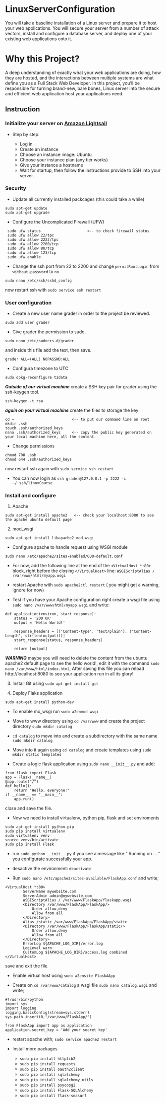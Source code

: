 # LinuxServerConfiguration

You will take a baseline installation of a Linux server and prepare it to host your web applications. You will secure your server from a number of attack vectors, install and configure a database server, and deploy one of your existing web applications onto it.

# Why this Project?

A deep understanding of exactly what your web applications are doing, how they are hosted, and the interactions between multiple systems are what define you as a Full Stack Web Developer. In this project, you’ll be responsible for turning brand-new, bare bones, Linux server into the secure and efficient web application host your applications need.


## Instruction


### Initialize your server on [Amazon Lightsail][1]

[1]:https://aws.amazon.com/es/lightsail/

  
 - Step by step:
 
    - Log in
    - Create an instance
    - Choose an instance image: Ubuntu
    - Choose your instance plan (any tier works)
    - Give your instance a hostname
    - Wait for startup, then follow the instructions provide to SSH into your server.
    
  
### Security

 * Update all currently installed packcages (this could take a while)
 ~~~
 sudo apt-get update
 sudo apt-get upgrade
 ~~~
 
 * Configure the Uncomplicated Firewall (UFW)
 ~~~
  sudo ufw status                     <-- to check firewall status
  sudo ufw allow 22/tpc
  sudo ufw allow 2222/tpc
  sudo ufw allow 2200/tcp
  sudo ufw allow 80/tcp
  sudo ufw allow 123/tcp
  sudo ufw enable
 ~~~
 
 * Change the ssh port from 22 to 2200 and change `permitRootLogin` from `without-password` to `no`

 ~~~
 sudo nano /etc/ssh/sshd_config
 ~~~
 now restart ssh with `sudo service ssh restart`
 
### User configuration
 
 * Create a new user name grader in order to the project be reviewed.
 ~~~
 sudo add user grader
 ~~~
 
 * Give grader the permission to sudo.
 ~~~
 sudo nano /etc/sudoers.d/grader
 ~~~
   and inside this file add the text, then save.
 ~~~
 grader ALL=(ALL) NOPASSWD:ALL
 ~~~
 
 * Configura timezone to UTC
 ~~~
 sudo dpkg-reconfigure tzdata
 ~~~
 
 ***Outside of our virtual machine*** create a SSH key pair for grader using the ssh-keygen tool.
 ~~~
 ssh-keygen -t rsa
 ~~~
 
 ***again on your virtual machine*** create the files to storage the key
 ~~~
 cd ~                          <-- to put our command line on root
 mkdir .ssh
 touch .ssh/authorized_keys
 nano .ssh/authorized_keys     <-- copy the public key generated on your local machine here, all the content.
 ~~~
 
 * Change permissions
 ~~~
 chmod 700 .ssh
 chmod 644 .ssh/authorized_keys
 ~~~
now restart ssh again with `sudo service ssh restart`

* You can now login as `ssh grader@127.0.0.1 -p 2222 -i ~/.ssh/linuxCourse`

### Install and configure

1. Apache
~~~
sudo apt-get install apache2   <-- check your localhost:8080 to see the apache ubuntu default page
~~~

2. mod_wsgi
~~~
sudo apt-get install libapache2-mod-wsgi
~~~

* Configure apache to handle request using WSGI module
~~~
sudo nano /etc/apache2/sites-enabled/000-default.conf
~~~

* For now, add the following line at the end of the `<VirtualHost *:80>` block, right before the closing `</VirtualHost>` line: `WSGIScriptAlias / /var/www/html/myapp.wsgi`

* restart Apache with `sudo apache2ctl restart` ( you might get a warning, ignore for now)

* Test if you have your Apache configuration right create a wsgi file using `sudo nano /var/www/html/myapp.wsgi` and write:
~~~
def application(environ, start_response):
    status = '200 OK'
    output = 'Hello World!'

    response_headers = [('Content-type', 'text/plain'), ('Content-Length', str(len(output)))]
    start_response(status, response_headers)

    return [output]
~~~
 ***WARNING*** maybe you will need to delete the content from the ubuntu apache2 default page to see the hello world!, edit it with the command `sudo nano /var/www/html/index.html`, After saving this file you can reload http://localhost:8080 to see your application run in all its glory!
 
3. Install Git using `sudo apt-get install git`

4. Deploy Flaks application
~~~
sudo apt-get install python-dev
~~~
* To enable mo_wsgi run `sudo a2enmod wsgi`

* Move to www directory using  `cd /var/www` and create the project directory `sudo mkdir catalog`
* `cd catalog` to move into and create a subdirectory with the same name `sudo mkdir catalog`
* Move into it again using `cd catalog` and create templates using `sudo mkdir static templates`
* Create a logic flask application using `sudo nano __init__.py` and add;
~~~
from flask import Flask
app = Flask(__name__)
@app.route("/")
def hello():
    return "Hello, everyone!"
if __name__ == "__main__":
    app.run()
~~~
close and save the file.

* Now we need to install virtualenv, python pip, flask and set enviroments
~~~
sudo apt-get install python-pip
sudo pip install virtualenv
sudo virtualenv venv
source venv/bin/activate
sudo pip install Flask
~~~
* run `sudo python __init__.py` if you see a message like " Running on ... " you configurate successfully your app.
* desactive the environment: `deactivate`

* Run `sudo nano /etc/apache2/sites-available/FlaskApp.conf` and write;
~~~
<VirtualHost *:80>
        ServerName mywebsite.com
        ServerAdmin admin@mywebsite.com
        WSGIScriptAlias / /var/www/FlaskApp/flaskapp.wsgi
        <Directory /var/www/FlaskApp/FlaskApp/>
            Order allow,deny
            Allow from all
        </Directory>
        Alias /static /var/www/FlaskApp/FlaskApp/static
        <Directory /var/www/FlaskApp/FlaskApp/static/>
            Order allow,deny
            Allow from all
        </Directory>
        ErrorLog ${APACHE_LOG_DIR}/error.log
        LogLevel warn
        CustomLog ${APACHE_LOG_DIR}/access.log combined
</VirtualHost>
~~~
save and exit the file.

* Enable virtual host using `sudo a2ensite FlaskAApp`

* Create on `cd /var/www/catalog` a wsgi file `sudo nano catalog.wsgi` and write;
~~~
#!/usr/bin/python
import sys
import logging
logging.basicConfig(stream=sys.stderr)
sys.path.insert(0,"/var/www/FlaskApp/")

from FlaskApp import app as application
application.secret_key = 'Add your secret key'
~~~

* restart apache with; `sudo service apache2 restart`

* Install more packages
  * `sudo pip install httplib2`
  * `sudo pip install requests`
  * `sudo pip install oauth2client`
  * `sudo pip install sqlalchemy`
  * `sudo pip install sqlalchemy_utils`
  * `sudo pip install psycopg2` 
  * `sudo pip install Flask-SQLAlchemy`
  * `sudo pip install flask-seasurf`


